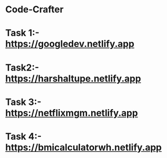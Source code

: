 # Code-Crafter
# Task 1:- https://googledev.netlify.app 
# Task2:- https://harshaltupe.netlify.app 
# Task 3:- https://netflixmgm.netlify.app 
# Task 4:- https://bmicalculatorwh.netlify.app
